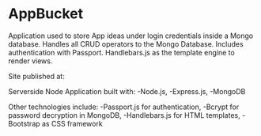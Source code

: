 # AppBucket

Application used to store App ideas under login credentials inside a Mongo database. Handles all CRUD operators to the Mongo Database. Includes authentication with Passport. Handlebars.js as the template engine to render views.

Site published at:

Serverside Node Application built with:
-Node.js,
-Express.js,
-MongoDB

Other technologies include:
-Passport.js for authentication,
-Bcrypt for password decryption in MongoDB,
-Handlebars.js for HTML templates,
-Bootstrap as CSS framework

